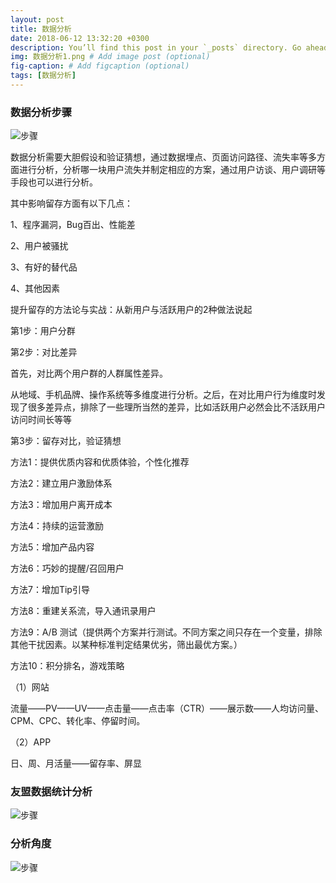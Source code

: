 ```yaml
---
layout: post
title: 数据分析
date: 2018-06-12 13:32:20 +0300
description: You’ll find this post in your `_posts` directory. Go ahead and edit it and re-build the site to see your changes. # Add post description (optional)
img: 数据分析1.png # Add image post (optional)
fig-caption: # Add figcaption (optional)
tags: [数据分析]
---
```














### 数据分析步骤

![步骤]({{site.baseurl}}/assets/img/数据分析.png)

数据分析需要大胆假设和验证猜想，通过数据埋点、页面访问路径、流失率等多方面进行分析，分析哪一块用户流失并制定相应的方案，通过用户访谈、用户调研等手段也可以进行分析。

其中影响留存方面有以下几点：

1、程序漏洞，Bug百出、性能差

2、用户被骚扰

3、有好的替代品

4、其他因素

提升留存的方法论与实战：从新用户与活跃用户的2种做法说起

第1步：用户分群


第2步：对比差异

首先，对比两个用户群的人群属性差异。

从地域、手机品牌、操作系统等多维度进行分析。之后，在对比用户行为维度时发现了很多差异点，排除了一些理所当然的差异，比如活跃用户必然会比不活跃用户访问时间长等等

第3步：留存对比，验证猜想

方法1：提供优质内容和优质体验，个性化推荐

方法2：建立用户激励体系

方法3：增加用户离开成本

方法4：持续的运营激励

方法5：增加产品内容

方法6：巧妙的提醒/召回用户

方法7：增加Tip引导

方法8：重建关系流，导入通讯录用户

方法9：A/B 测试（提供两个方案并行测试。不同方案之间只存在一个变量，排除其他干扰因素。以某种标准判定结果优劣，筛出最优方案。）

方法10：积分排名，游戏策略

（1）网站

流量——PV——UV——点击量——点击率（CTR）——展示数——人均访问量、CPM、CPC、转化率、停留时间。

（2）APP

日、周、月活量——留存率、屏显

### 友盟数据统计分析

![步骤]({{site.baseurl}}/assets/img/友盟数据分析.png)



### 分析角度

![步骤]({{site.baseurl}}/assets/img/纵切.jpg)




